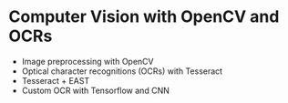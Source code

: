 # Computer Vision with OpenCV and OCRs
- Image preprocessing with OpenCV
- Optical character recognitions (OCRs) with Tesseract 
- Tesseract + EAST
- Custom OCR with Tensorflow and CNN 